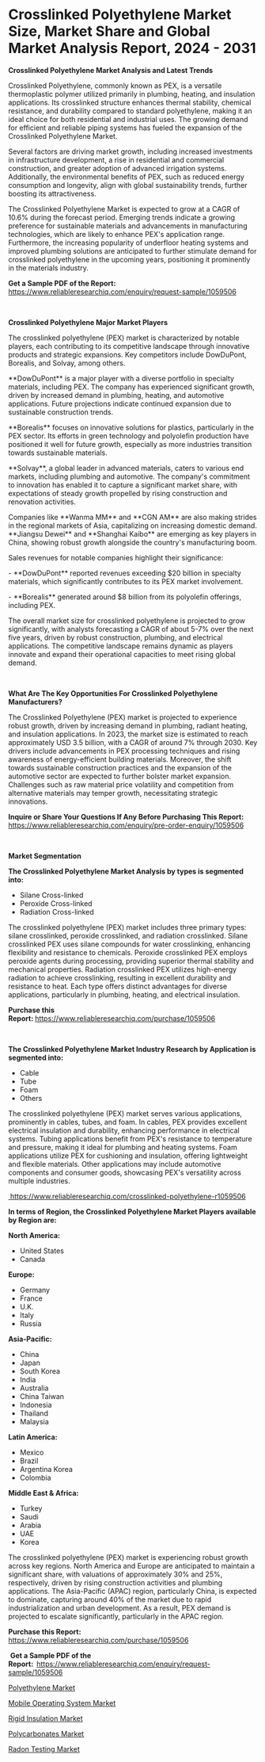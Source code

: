 <p><h1>Crosslinked Polyethylene Market Size, Market Share and Global Market Analysis Report, 2024 - 2031</h1></p><p><strong>Crosslinked Polyethylene Market Analysis and Latest Trends</strong></p>
<p><p>Crosslinked Polyethylene, commonly known as PEX, is a versatile thermoplastic polymer utilized primarily in plumbing, heating, and insulation applications. Its crosslinked structure enhances thermal stability, chemical resistance, and durability compared to standard polyethylene, making it an ideal choice for both residential and industrial uses. The growing demand for efficient and reliable piping systems has fueled the expansion of the Crosslinked Polyethylene Market.</p><p>Several factors are driving market growth, including increased investments in infrastructure development, a rise in residential and commercial construction, and greater adoption of advanced irrigation systems. Additionally, the environmental benefits of PEX, such as reduced energy consumption and longevity, align with global sustainability trends, further boosting its attractiveness.</p><p>The Crosslinked Polyethylene Market is expected to grow at a CAGR of 10.6% during the forecast period. Emerging trends indicate a growing preference for sustainable materials and advancements in manufacturing technologies, which are likely to enhance PEX's application range. Furthermore, the increasing popularity of underfloor heating systems and improved plumbing solutions are anticipated to further stimulate demand for crosslinked polyethylene in the upcoming years, positioning it prominently in the materials industry.</p></p>
<p><strong>Get a Sample PDF of the Report:&nbsp;</strong> <a href="https://www.reliableresearchiq.com/enquiry/request-sample/1059506?utm_campaign=1088&utm_medium=2&utm_source=Github&utm_content=ia&utm_term=13112024&utm_id=crosslinked-polyethylene">https://www.reliableresearchiq.com/enquiry/request-sample/1059506</a></p>
<p>&nbsp;</p>
<p><strong>Crosslinked Polyethylene Major Market Players</strong></p>
<p><p>The crosslinked polyethylene (PEX) market is characterized by notable players, each contributing to its competitive landscape through innovative products and strategic expansions. Key competitors include DowDuPont, Borealis, and Solvay, among others.</p><p>**DowDuPont** is a major player with a diverse portfolio in specialty materials, including PEX. The company has experienced significant growth, driven by increased demand in plumbing, heating, and automotive applications. Future projections indicate continued expansion due to sustainable construction trends.</p><p>**Borealis** focuses on innovative solutions for plastics, particularly in the PEX sector. Its efforts in green technology and polyolefin production have positioned it well for future growth, especially as more industries transition towards sustainable materials.</p><p>**Solvay**, a global leader in advanced materials, caters to various end markets, including plumbing and automotive. The company's commitment to innovation has enabled it to capture a significant market share, with expectations of steady growth propelled by rising construction and renovation activities.</p><p>Companies like **Wanma MM** and **CGN AM** are also making strides in the regional markets of Asia, capitalizing on increasing domestic demand. **Jiangsu Dewei** and **Shanghai Kaibo** are emerging as key players in China, showing robust growth alongside the country's manufacturing boom.</p><p>Sales revenues for notable companies highlight their significance:</p><p>- **DowDuPont** reported revenues exceeding $20 billion in specialty materials, which significantly contributes to its PEX market involvement.</p><p>- **Borealis** generated around $8 billion from its polyolefin offerings, including PEX.</p><p>The overall market size for crosslinked polyethylene is projected to grow significantly, with analysts forecasting a CAGR of about 5-7% over the next five years, driven by robust construction, plumbing, and electrical applications. The competitive landscape remains dynamic as players innovate and expand their operational capacities to meet rising global demand.</p></p>
<p>&nbsp;</p>
<p><strong>What Are The Key Opportunities For Crosslinked Polyethylene Manufacturers?</strong></p>
<p><p>The Crosslinked Polyethylene (PEX) market is projected to experience robust growth, driven by increasing demand in plumbing, radiant heating, and insulation applications. In 2023, the market size is estimated to reach approximately USD 3.5 billion, with a CAGR of around 7% through 2030. Key drivers include advancements in PEX processing techniques and rising awareness of energy-efficient building materials. Moreover, the shift towards sustainable construction practices and the expansion of the automotive sector are expected to further bolster market expansion. Challenges such as raw material price volatility and competition from alternative materials may temper growth, necessitating strategic innovations.</p></p>
<p><strong>Inquire or Share Your Questions If Any Before Purchasing This Report:</strong> <a href="https://www.reliableresearchiq.com/enquiry/pre-order-enquiry/1059506?utm_campaign=1088&utm_medium=2&utm_source=Github&utm_content=ia&utm_term=13112024&utm_id=crosslinked-polyethylene">https://www.reliableresearchiq.com/enquiry/pre-order-enquiry/1059506</a></p>
<p>&nbsp;</p>
<p><strong>Market Segmentation</strong></p>
<p><strong>The Crosslinked Polyethylene Market Analysis by types is segmented into:</strong></p>
<p><ul><li>Silane Cross-linked</li><li>Peroxide Cross-linked</li><li>Radiation Cross-linked</li></ul></p>
<p><p>The crosslinked polyethylene (PEX) market includes three primary types: silane crosslinked, peroxide crosslinked, and radiation crosslinked. Silane crosslinked PEX uses silane compounds for water crosslinking, enhancing flexibility and resistance to chemicals. Peroxide crosslinked PEX employs peroxide agents during processing, providing superior thermal stability and mechanical properties. Radiation crosslinked PEX utilizes high-energy radiation to achieve crosslinking, resulting in excellent durability and resistance to heat. Each type offers distinct advantages for diverse applications, particularly in plumbing, heating, and electrical insulation.</p></p>
<p><strong>Purchase this Report:&nbsp;</strong><a href="https://www.reliableresearchiq.com/purchase/1059506?utm_campaign=1088&utm_medium=2&utm_source=Github&utm_content=ia&utm_term=13112024&utm_id=crosslinked-polyethylene">https://www.reliableresearchiq.com/purchase/1059506</a></p>
<p>&nbsp;</p>
<p><strong>The Crosslinked Polyethylene Market Industry Research by Application is segmented into:</strong></p>
<p><ul><li>Cable</li><li>Tube</li><li>Foam</li><li>Others</li></ul></p>
<p><p>The crosslinked polyethylene (PEX) market serves various applications, prominently in cables, tubes, and foam. In cables, PEX provides excellent electrical insulation and durability, enhancing performance in electrical systems. Tubing applications benefit from PEX's resistance to temperature and pressure, making it ideal for plumbing and heating systems. Foam applications utilize PEX for cushioning and insulation, offering lightweight and flexible materials. Other applications may include automotive components and consumer goods, showcasing PEX's versatility across multiple industries.</p></p>
<p><a href="https://www.reliableresearchiq.com/crosslinked-polyethylene-r1059506?utm_campaign=1088&utm_medium=2&utm_source=Github&utm_content=ia&utm_term=13112024&utm_id=crosslinked-polyethylene">&nbsp;https://www.reliableresearchiq.com/crosslinked-polyethylene-r1059506</a></p>
<p><strong>In terms of Region, the Crosslinked Polyethylene Market Players available by Region are:</strong></p>
<p>
    <p> <strong> North America: </strong>
        <ul>
            <li>United States</li>
            <li>Canada</li>
        </ul>
        </p> 
    <p> <strong> Europe: </strong>
        <ul>
            <li>Germany</li>
            <li>France</li>
            <li>U.K.</li>
            <li>Italy</li>
            <li>Russia</li>
        </ul>
        </p> 
    <p> <strong> Asia-Pacific: </strong>
        <ul>
            <li>China</li>
            <li>Japan</li>
            <li>South Korea</li>
            <li>India</li>
            <li>Australia</li>
            <li>China Taiwan</li>
            <li>Indonesia</li>
            <li>Thailand</li>
            <li>Malaysia</li>
        </ul>
        </p> 
    <p> <strong> Latin America: </strong>
        <ul>
            <li>Mexico</li>
            <li>Brazil</li>
            <li>Argentina Korea</li>
            <li>Colombia</li>
        </ul>
        </p> 
    <p> <strong> Middle East & Africa: </strong>
        <ul>
            <li>Turkey</li>
            <li>Saudi</li>
            <li>Arabia</li>
            <li>UAE</li>
            <li>Korea</li>
        </ul>
    </p>
    </p>
<p><p>The crosslinked polyethylene (PEX) market is experiencing robust growth across key regions. North America and Europe are anticipated to maintain a significant share, with valuations of approximately 30% and 25%, respectively, driven by rising construction activities and plumbing applications. The Asia-Pacific (APAC) region, particularly China, is expected to dominate, capturing around 40% of the market due to rapid industrialization and urban development. As a result, PEX demand is projected to escalate significantly, particularly in the APAC region.</p></p>
<p><strong>Purchase this Report: </strong><a href="https://www.reliableresearchiq.com/purchase/1059506?utm_campaign=1088&utm_medium=2&utm_source=Github&utm_content=ia&utm_term=13112024&utm_id=crosslinked-polyethylene">https://www.reliableresearchiq.com/purchase/1059506</a></p>
<p>&nbsp;<strong>Get a Sample PDF of the Report:&nbsp;&nbsp;</strong><a href="https://www.reliableresearchiq.com/enquiry/request-sample/1059506?utm_campaign=1088&utm_medium=2&utm_source=Github&utm_content=ia&utm_term=13112024&utm_id=crosslinked-polyethylene">https://www.reliableresearchiq.com/enquiry/request-sample/1059506</a></p>
<p><strong></strong></p>
<p><p><a href="https://www.linkedin.com/pulse/influencing-factors-polyethylene-market-insights-growth-szhwc?utm_campaign=1088&utm_medium=2&utm_source=Github&utm_content=ia&utm_term=13112024&utm_id=crosslinked-polyethylene">Polyethylene Market</a></p><p><a href="https://issuu.com/reportprime-2/docs/mobile-operating-system-market-size_d3cf79c2c2b2fc?utm_campaign=1088&utm_medium=2&utm_source=Github&utm_content=ia&utm_term=13112024&utm_id=crosslinked-polyethylene">Mobile Operating System Market</a></p><p><a href="https://www.linkedin.com/pulse/sustainability-trends-rigid-insulation-industry-market-tav2c?utm_campaign=1088&utm_medium=2&utm_source=Github&utm_content=ia&utm_term=13112024&utm_id=crosslinked-polyethylene">Rigid Insulation Market</a></p><p><a href="https://www.linkedin.com/pulse/insights-polycarbonates-industry-market-financial-status-clw7c?utm_campaign=1088&utm_medium=2&utm_source=Github&utm_content=ia&utm_term=13112024&utm_id=crosslinked-polyethylene">Polycarbonates Market</a></p><p><a href="https://issuu.com/reportprime-2/docs/radon-testing-market-size-2030.pptx_7d6716aad74dc3?utm_campaign=1088&utm_medium=2&utm_source=Github&utm_content=ia&utm_term=13112024&utm_id=crosslinked-polyethylene">Radon Testing Market</a></p></p>